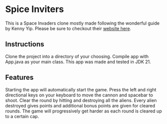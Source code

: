 # Spice Inviters

This is a Space Invaders clone mostly made following the wonderful guide by Kenny Yip.
Please be sure to checkout their [website here](https://www.kennyyipcoding.com/).

## Instructions
Clone the project into a directory of your choosing.
Compile app with App.java as your main class.
This app was made and tested in JDK 21.

## Features
Starting the app will automatically start the game.
Press the left and right directional keys on your keyboard to move the cannon and spacebar to shoot.
Clear the round by hitting and destroying all the aliens.
Every alien destroyed gives points and additional bonus points are given for cleared rounds.
The game will progressively get harder as each round is cleared up to a certain cap.
